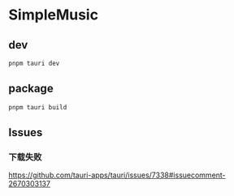 # SimpleMusic

## dev

```sh
pnpm tauri dev
```

## package

```sh
pnpm tauri build
```

## Issues   

### 下载失败

https://github.com/tauri-apps/tauri/issues/7338#issuecomment-2670303137